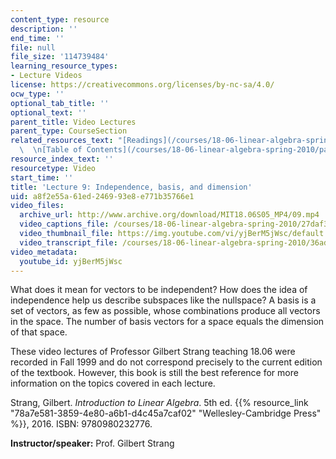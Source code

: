 ```yaml
---
content_type: resource
description: ''
end_time: ''
file: null
file_size: '114739484'
learning_resource_types:
- Lecture Videos
license: https://creativecommons.org/licenses/by-nc-sa/4.0/
ocw_type: ''
optional_tab_title: ''
optional_text: ''
parent_title: Video Lectures
parent_type: CourseSection
related_resources_text: "[Readings](/courses/18-06-linear-algebra-spring-2010/pages/readings)\
  \  \n[Table of Contents](/courses/18-06-linear-algebra-spring-2010/pages/readings#Table_of_Contents)"
resource_index_text: ''
resourcetype: Video
start_time: ''
title: 'Lecture 9: Independence, basis, and dimension'
uid: a8f2e55a-61ed-2469-93e8-e771b35766e1
video_files:
  archive_url: http://www.archive.org/download/MIT18.06S05_MP4/09.mp4
  video_captions_file: /courses/18-06-linear-algebra-spring-2010/27daf302ed1a5b7db2a3adde066ac72c_yjBerM5jWsc.vtt
  video_thumbnail_file: https://img.youtube.com/vi/yjBerM5jWsc/default.jpg
  video_transcript_file: /courses/18-06-linear-algebra-spring-2010/36ad03fa0fce88a4b97f846156c11b8b_yjBerM5jWsc.pdf
video_metadata:
  youtube_id: yjBerM5jWsc
---
```


What does it mean for vectors to be independent? How does the idea of independence help us describe subspaces like the nullspace? A basis is a set of vectors, as few as possible, whose combinations produce all vectors in the space. The number of basis vectors for a space equals the dimension of that space.

These video lectures of Professor Gilbert Strang teaching 18.06 were recorded in Fall 1999 and do not correspond precisely to the current edition of the textbook. However, this book is still the best reference for more information on the topics covered in each lecture.

Strang, Gilbert. _Introduction to Linear Algebra_. 5th ed. {{% resource_link "78a7e581-3859-4e80-a6b1-d4c45a7caf02" "Wellesley-Cambridge Press" %}}, 2016. ISBN: 9780980232776.

**Instructor/speaker:** Prof. Gilbert Strang

